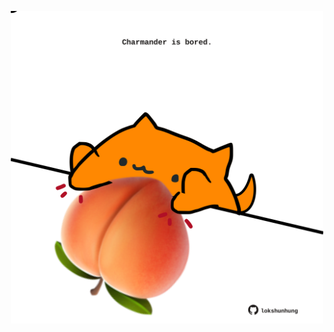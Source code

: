 <!-- built at 06/11/2021, 17:09:26 UTC -->
<p align="center">
  <img width="500" height="500" src="./ReadmeImage.svg">
</p>
